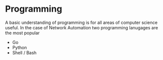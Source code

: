 # Programming
A basic understanding of programming is for all areas of computer science useful.
In the case of Network Automation two programming lanugages are the most popular

* Go
* Python 
* Shell / Bash